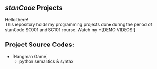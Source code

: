 ## *stanCode* Projects
Hello there!\
This repository holds my programming projects done during the period of stanCode SC001 and SC101 course.
Watch my *[DEMO VIDEOS!]

## Project Source Codes:
* [Hangman Game]
  * python semantics & syntax
